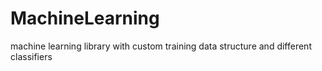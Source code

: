 MachineLearning
===============

machine learning library with custom training data structure and different classifiers
